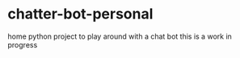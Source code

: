 # chatter-bot-personal
home python project to play around with a chat bot this is a work in progress
